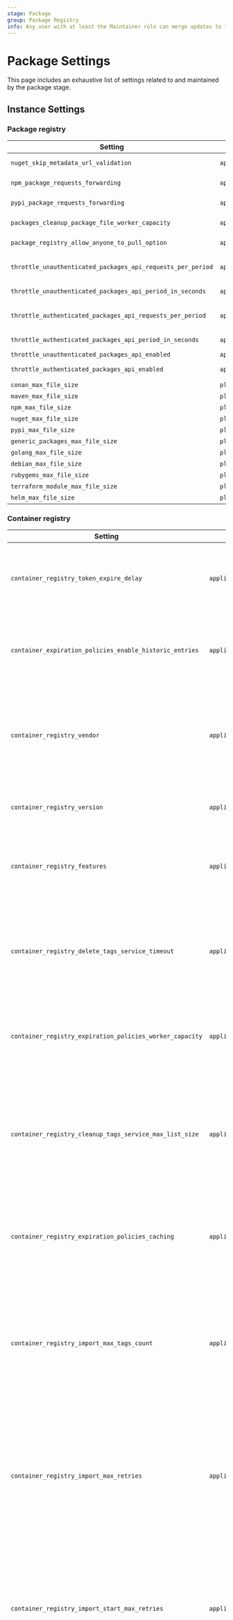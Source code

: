 ```yaml
---
stage: Package
group: Package Registry
info: Any user with at least the Maintainer role can merge updates to this content. For details, see https://docs.gitlab.com/ee/development/development_processes.html#development-guidelines-review.
---
```


# Package Settings

This page includes an exhaustive list of settings related to and maintained by the package stage.

## Instance Settings

### Package registry

| Setting | Table | Description |
| ------- | ----- | -----------|
| `nuget_skip_metadata_url_validation` | `application_settings` | Indicates whether to skip metadata URL validation for the NuGet package. |
| `npm_package_requests_forwarding` | `application_settings` | Enables or disables npm package forwarding at the instance level. |
| `pypi_package_requests_forwarding` | `application_settings` | Enables or disables PyPI package forwarding at the instance level. |
| `packages_cleanup_package_file_worker_capacity` | `application_settings` | Number of concurrent workers allowed for package file cleanup. |
| `package_registry_allow_anyone_to_pull_option`  | `application_settings` | Enables or disables the `Allow anyone to pull from Package Registry` toggle. |
| `throttle_unauthenticated_packages_api_requests_per_period` | `application_settings` | Request limit for unauthenticated package API requests in the period defined by `throttle_unauthenticated_packages_api_period_in_seconds`. |
| `throttle_unauthenticated_packages_api_period_in_seconds`  | `application_settings` | Period in seconds to measure unauthenticated package API requests. |
| `throttle_authenticated_packages_api_requests_per_period` | `application_settings` | Request limit for authenticated package API requests in the period defined by `throttle_authenticated_packages_api_period_in_seconds`. |
| `throttle_authenticated_packages_api_period_in_seconds` | `application_settings` | Period in seconds to measure authenticated package API requests. |
| `throttle_unauthenticated_packages_api_enabled` | `application_settings` | |
| `throttle_authenticated_packages_api_enabled` | `application_settings` | Enables or disables request limits/throttling for the package API. |
| `conan_max_file_size` | `plan_limits` | Maximum file size for a Conan package file. |
| `maven_max_file_size` | `plan_limits` | Maximum file size for a Maven package file. |
| `npm_max_file_size` | `plan_limits` | Maximum file size for an npm package file. |
| `nuget_max_file_size` | `plan_limits` | Maximum file size for a NuGet package file. |
| `pypi_max_file_size` | `plan_limits` | Maximum file size for a PyPI package file. |
| `generic_packages_max_file_size` | `plan_limits` | Maximum file size for a generic package file. |
| `golang_max_file_size` | `plan_limits` | Maximum file size for a GoProxy package file. |
| `debian_max_file_size` | `plan_limits` | Maximum file size for a Debian package file. |
| `rubygems_max_file_size` | `plan_limits` | Maximum file size for a RubyGems package file. |
| `terraform_module_max_file_size` | `plan_limits` | Maximum file size for a Terraform package file. |
| `helm_max_file_size` | `plan_limits` | Maximum file size for a Helm package file. |

### Container registry

| Setting | Table | Description |
| ------- | ----- | -----------|
| `container_registry_token_expire_delay` | `application_settings` | The time in minutes before the container registry auth token (JWT) expires. |
| `container_expiration_policies_enable_historic_entries` | `application_settings` | Allow or prevent projects older than 12.8 to use container cleanup policies. |
| `container_registry_vendor` | `application_settings` | The vendor of the container registry. `gitlab` for the GitLab container registry, other values for external registries. |
| `container_registry_version` | `application_settings` | The current version of the container registry. |
| `container_registry_features` | `application_settings` | Features supported by the connected container registry. For example, tag deletion. |
| `container_registry_delete_tags_service_timeout` | `application_settings` | The maximum time (in seconds) that the cleanup process can take to delete a batch of tags. |
| `container_registry_expiration_policies_worker_capacity` | `application_settings` | Number of concurrent container image cleanup policy workers allowed. |
| `container_registry_cleanup_tags_service_max_list_size` | `application_settings` | The maximum number of tags that can be deleted in a cleanup policy single execution. Additional tags must be deleted in another execution. |
| `container_registry_expiration_policies_caching` | `application_settings` | Enable or disable tag creation timestamp caching during execution of cleanup policies. |
| `container_registry_import_max_tags_count` | `application_settings` | **Deprecated** in 17.0. The migration for GitLab.com is now complete so we are starting to cleanup this field. This field returns 0 until it gets removed. |
| `container_registry_import_max_retries` | `application_settings` | **Deprecated** in 17.0. The migration for GitLab.com is now complete so we are starting to cleanup this field. This field returns 0 until it gets removed. |
| `container_registry_import_start_max_retries` | `application_settings` | **Deprecated** in 17.0. The migration for GitLab.com is now complete so we are starting to cleanup this field. This field returns 0 until it gets removed. |
| `container_registry_import_max_step_duration` | `application_settings` | **Deprecated** in 17.0. The migration for GitLab.com is now complete so we are starting to cleanup this field. This field returns 0 until it gets removed. |
| `container_registry_import_target_plan` | `application_settings` | **Deprecated** in 17.0. The migration for GitLab.com is now complete so we are starting to cleanup this field. This field returns an empty string ('') until it gets removed. |
| `container_registry_import_created_before` | `application_settings` | **Deprecated** in 17.0. The migration for GitLab.com is now complete so we are starting to cleanup this field. This field returns an empty string ('') until it gets removed. |
| `container_registry_pre_import_timeout` | `application_settings` | **Deprecated** in 17.0. The migration for GitLab.com is now complete so we are starting to cleanup this field. This field returns an empty string ('') until it gets removed. |
| `container_registry_import_timeout` | `application_settings` | **Deprecated** in 17.0. The migration for GitLab.com is now complete so we are starting to cleanup this field. This field returns an empty string ('') until it gets removed. |
| `dependency_proxy_ttl_group_policy_worker_capacity` | `application_settings` | Number of concurrent dependency proxy cleanup policy workers allowed. |

## Namespace/Group Settings

| Setting | Table | Description |
| ------- | ----- | -----------|
| `maven_duplicates_allowed` | `namespace_package_settings` | Allow or prevent duplicate Maven packages. |
| `maven_duplicate_exception_regex` | `namespace_package_settings` | Regex defining Maven packages that are allowed to be duplicate when duplicates are not allowed. This matches the name and version of the package. |
| `generic_duplicates_allowed` | `namespace_package_settings` | Allow or prevent duplicate generic packages. |
| `generic_duplicate_exception_regex` | `namespace_package_settings` | Regex defining generic packages that are allowed to be duplicate when duplicates are not allowed. |
| `nuget_duplicates_allowed` | `namespace_package_settings` | Allow or prevent duplicate NuGet packages. |
| `nuget_duplicate_exception_regex` | `namespace_package_settings` | Regex defining NuGet packages that are allowed to be duplicate when duplicates are not allowed. |
| `nuget_symbol_server_enabled` | `namespace_package_settings` | Enable or disable the NuGet symbol server. |
| `terraform_module_duplicates_allowed` | `namespace_package_settings` | Allow or prevent duplicate Terraform module packages. |
| `terraform_module_duplicate_exception_regex` | `namespace_package_settings` | Regex defining Terraform module packages that are allowed to be duplicate when duplicates are not allowed. |
| Dependency Proxy Cleanup Policies - `ttl` | `dependency_proxy_image_ttl_group_policies` | Number of days to retain an unused Dependency Proxy file before it is removed. |
| Dependency Proxy - `enabled` | `dependency_proxy_image_ttl_group_policies` | Enable or disable the Dependency Proxy cleanup policy. |

## Project Settings

| Setting | Table | Description |
| ------- | ----- | -----------|
| Container Cleanup Policies - `next_run_at` | `container_expiration_policies` | When the project qualifies for the next container cleanup policy cron worker. |
| Container Cleanup Policies - `name_regex` | `container_expiration_policies` | Regex defining image names to remove with the container cleanup policy. |
| Container Cleanup Policies - `cadence` | `container_expiration_policies` | How often the container cleanup policy should run. |
| Container Cleanup Policies - `older_than` | `container_expiration_policies` | Age of images to remove with the container cleanup policy. |
| Container Cleanup Policies - `keep_n` | `container_expiration_policies` | Number of images to retain in a container cleanup policy. |
| Container Cleanup Policies - `enabled` | `container_expiration_policies` | Enable or disable a container cleanup policy. |
| Container Cleanup Policies - `name_regex_keep` | `container_expiration_policies` | Regex defining image names to always keep regardless of other rules with the container cleanup policy. |
